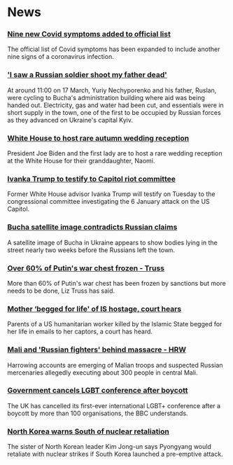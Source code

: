 # News
### [Nine new Covid symptoms added to official list](https://www.bbc.com/news/health-60982070)
The official list of Covid symptoms has been expanded to include another nine signs of a coronavirus infection.
### ['I saw a Russian soldier shoot my father dead'](https://www.bbc.com/news/world-europe-60989121)
At around 11:00 on 17 March, Yuriy Nechyporenko and his father, Ruslan, were cycling to Bucha's administration building where aid was being handed out. Electricity, gas and water had been cut, and essentials were in short supply in the town, one of the first to be occupied by Russian forces as they advanced on Ukraine's capital Kyiv.  
### [White House to host rare autumn wedding reception](https://www.bbc.com/news/world-us-canada-60999246)
President Joe Biden and the first lady are to host a rare wedding reception at the White House for their granddaughter, Naomi. 
### [Ivanka Trump to testify to Capitol riot committee](https://www.bbc.com/news/world-us-canada-61004345)
Former White House advisor Ivanka Trump will testify on Tuesday to the congressional committee investigating the 6 January attack on the US Capitol. 
### [Bucha satellite image contradicts Russian claims](https://www.bbc.com/news/60981238)
A satellite image of Bucha in Ukraine appears to show bodies lying in the street nearly two weeks before the Russians left the town.
### [Over 60% of Putin's war chest frozen - Truss](https://www.bbc.com/news/uk-60997622)
More than 60% of Putin's war chest has been frozen by sanctions but more needs to be done, Liz Truss has said.
### [Mother ‘begged for life' of IS hostage, court hears](https://www.bbc.com/news/world-us-canada-61003674)
Parents of a US humanitarian worker killed by the Islamic State begged for her life in emails to her captors, a court has heard.
### [Mali and 'Russian fighters' behind massacre - HRW](https://www.bbc.com/news/world-africa-60997602)
Harrowing accounts are emerging of Malian troops and suspected Russian mercenaries allegedly executing about 300 people in central Mali.
### [Government cancels LGBT conference after boycott](https://www.bbc.com/news/uk-61002448)
The UK has cancelled its first-ever international LGBT+ conference after a boycott by more than 100 organisations, the BBC understands.
### [North Korea warns South of nuclear retaliation](https://www.bbc.com/news/world-asia-60992313)
The sister of North Korean leader Kim Jong-un says Pyongyang would retaliate with nuclear strikes if South Korea launched a pre-emptive attack.
